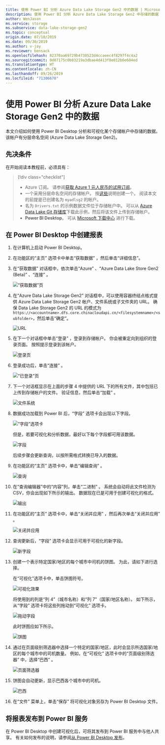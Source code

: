 ```yaml
---
title: 使用 Power BI 分析 Azure Data Lake Storage Gen2 中的数据 | Microsoft Docs
description: 使用 Power BI 分析 Azure Data Lake Storage Gen2 中存储的数据
author: WenJason
ms.service: storage
ms.subservice: data-lake-storage-gen2
ms.topic: conceptual
origin.date: 07/18/2019
ms.date: 09/30/2019
ms.author: v-jay
ms.reviewer: bensack
ms.openlocfilehash: 82370aa69729b4730523d4ccaeec4f8297f4c4a2
ms.sourcegitcommit: 0d07175c0b83219a3dbae4d413f8e012b6e604ed
ms.translationtype: HT
ms.contentlocale: zh-CN
ms.lasthandoff: 09/26/2019
ms.locfileid: "71306678"
---
```

# <a name="analyze-data-in-azure-data-lake-storage-gen2-by-using-power-bi"></a>使用 Power BI 分析 Azure Data Lake Storage Gen2 中的数据

本文介绍如何使用 Power BI Desktop 分析和可视化某个存储帐户中存储的数据，该帐户有分层命名空间 (Azure Data Lake Storage Gen2)。

## <a name="prerequisites"></a>先决条件

在开始阅读本教程前，必须具有：

> [!div class="checklist"]
> * Azure 订阅。 请参阅[获取 Azure 1 元人民币的试用订阅](https://www.azure.cn/zh-cn/pricing/1rmb-trial-full/?form-type=identityauth)。
> * 一个采用分层命名空间的存储帐户。 按[这些](data-lake-storage-quickstart-create-account.md)说明创建一个。
> 阅读本文的前提是已创建名为 `myadlsg2` 的帐户。
> * 名为 `Drivers.txt` 的示例数据文件位于存储帐户中。
> 可以从 [Azure Data Lake Git 存储库](https://github.com/Azure/usql/tree/master/Examples/Samples/Data/AmbulanceData/Drivers.txt)下载此示例，然后将该文件上传到存储帐户。
> * **Power BI Desktop**。 可从 [Microsoft 下载中心](https://www.microsoft.com/download/details.aspx?id=45331) 进行下载。 

## <a name="create-a-report-in-power-bi-desktop"></a>在 Power BI Desktop 中创建报表

1. 在计算机上启动 Power BI Desktop。
2. 在功能区的“主页”  选项卡中单击“获取数据”  ，然后单击“详细信息”。 
3. 在“获取数据”  对话框中，依次单击“Azure”  、“Azure Data Lake Store Gen2 (Beta)”  、“连接”  。

    ![“获取数据”页](media/data-lake-storage-use-power-bi/get-data-page.png)

4. 在“Azure Data Lake Storage Gen2”  对话框中，可以使用容器终结点格式提供 Azure Data Lake Storage Gen2 帐户、文件系统或子文件夹的 URL。 确保 Data Lake Storage Gen2 的 URL 的模式为 `https://<accountname>.dfs.core.chinacloudapi.cn/<filesystemname>/<subfolder>`，然后单击“确定”。 

    ![URL](media/data-lake-storage-use-power-bi/adls-url.png)

5. 在下一个对话框中单击“登录”  ，登录到存储帐户。 你会被重定向到组织的登录页面。 按照提示登录到该帐户。

    ![登录页](media/data-lake-storage-use-power-bi/sign-in.png)

6. 登录成功后，单击“连接”  。

    ![“已登录”页](media/data-lake-storage-use-power-bi/signed-in.png)

7. 下一个对话框显示在上面的步骤 4 中提供的 URL 下的所有文件，其中包括已上传到存储帐户的文件。 验证信息，然后单击“加载”  。

    ![文件系统](media/data-lake-storage-use-power-bi/file-systems.png)

8. 数据成功加载到 Power BI 后，“字段”  选项卡会出现以下字段。

    ![“字段”选项卡](media/data-lake-storage-use-power-bi/fields.png)

    但是，若要可视化和分析数据，最好以下每个字段都可用该数据。

    ![字段](media/data-lake-storage-use-power-bi/preferred-fields.png)

    后续步骤会更新查询，以按所需格式转换已导入的数据。

9. 在功能区的“主页”  选项卡中，单击“编辑查询”  。

    ![查询](media/data-lake-storage-use-power-bi/queries.png)

10. 在“查询编辑器”中的“内容”列，单击“二进制”    。 系统会自动将此文件检测为 CSV，你会出现如下所示的输出。 数据现在已是可用于创建可视化的格式。

    ![输出](media/data-lake-storage-use-power-bi/binary.png)

11. 在功能区的“主页”  选项卡中，单击“关闭并应用”  ，然后再次单击“关闭并应用”  。  

    ![关闭并应用](media/data-lake-storage-use-power-bi/close-apply.png)

12. 查询更新后，“字段”  选项卡会显示可用于可视化的新字段。

    ![新字段](media/data-lake-storage-use-power-bi/new-fields.png)

13. 创建一个表示特定国家/地区的每个城市中司机的饼图。 为此，请如下进行选择。

    在“可视化”选项卡中，单击饼图符号。 

    ![可视化效果](media/data-lake-storage-use-power-bi/visualizations.png)

    将使用到的列是“列 4”（城市名称）和“列 7”（国家/地区名称）。 如下所示，从“字段”  选项卡将这些列拖动到“可视化”  选项卡。

    ![拖动字段](media/data-lake-storage-use-power-bi/visualizations-drag-fields.png)

    此时饼图应如下所示。

    ![饼图](media/data-lake-storage-use-power-bi/pie-chart.png)

14. 通过在页面级别筛选器中选择一个特定的国家/地区，此时会显示所选国家/地区的每个城市中的司机数量。 例如，在“可视化”  选项卡中的“页面级别筛选器”  中，选择“巴西”  。

    ![页面筛选器](media/data-lake-storage-use-power-bi/page-filters.png)

15. 饼图会自动更新，显示巴西各个城市中的司机。

    ![巴西](media/data-lake-storage-use-power-bi/pie-chart-updated.png)

16. 在“文件”  菜单上，单击“保存”  将可视化对象另存为 Power BI Desktop 文件。

## <a name="publish-report-to-power-bi-service"></a>将报表发布到 Power BI 服务

在 Power BI Desktop 中创建可视化后，可将其发布到 Power BI 服务中与他人共享。 有关如何发布的说明，请参阅[从 Power BI Desktop 发布](https://powerbi.microsoft.com/documentation/powerbi-desktop-upload-desktop-files/)。
